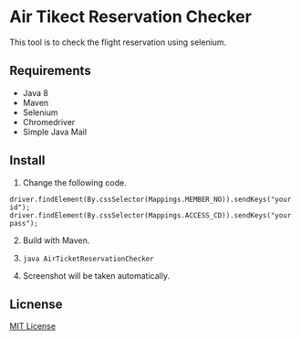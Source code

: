 # Air Tikect Reservation Checker
This tool is to check the flight reservation using selenium.

## Requirements
* Java 8
* Maven
* Selenium
* Chromedriver
* Simple Java Mail

## Install
1. Change the following code.
```
driver.findElement(By.cssSelector(Mappings.MEMBER_NO)).sendKeys("your id");
driver.findElement(By.cssSelector(Mappings.ACCESS_CD)).sendKeys("your pass");
```
2. Build with Maven.

3. `java AirTicketReservationChecker`

4. Screenshot will be taken automatically.

## Licnense
[MIT License](https://github.com/y-ota/AirTicketReservationChecker/blob/master/README.md)
